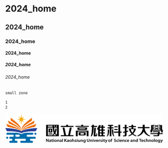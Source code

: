 # 2024_home
## 2024_home
### 2024_home
#### 2024_home
##### 2024_home
###### 2024_home

`small zone`

```big zone
1
2
```

![NKUST](NKUST.png "NKUST")
